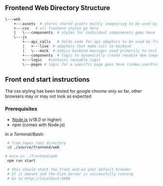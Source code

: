 ## Frontend Web Directory Structure
```bash
\---web
    +---assets  # stores shared assets mainly images/svg to be used by the frontend
    +---css   # all frontend styles go here
    |   \---components  # styles for individual componenets goes here
    \---js  
        +---api_calls   # holds code for api adapters to be used by front-end
        |   +---live  # adapters that make call to backend
        |   \---mock  # mimics backend messages used primarily to test layouts and design
        +---components  # logic to dynamically create reuable dom components
        +---logic   #contains reusable logic
        \---pages # logic for a specific page goes here (index,userProfile etc.)
```


## Front end start instructions
  The css styling has been tested for google chrome only so far, other browsers may or may not look as expected  

### Prerequisites
  - [Node.js](https://nodejs.org/) (v18.0 or higher)
  - npm (comes with Node.js)

*In a Terminal/Bash:*  
```bash
 # from repos root directory
 cd ./source/frontend/web

# once in ./frontend/web
 npm run start

 # this should start the front end on your default browser
 # If it doesnt and the Five Server is successfully running
 # Go to http://localhost:8484
```